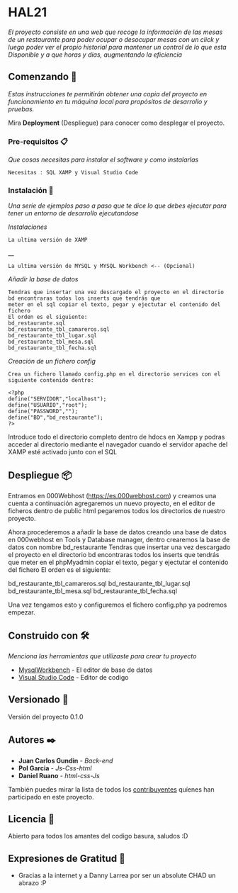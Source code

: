 
# HAL21

_El proyecto consiste en una web que recoge la información de las mesas de un restaurante para poder ocupar o desocupar mesas con un click y luego poder ver el propio historial para mantener un control de lo que esta Disponible y a que horas y dias, augmentando la eficiencia_

## Comenzando 🚀

_Estas instrucciones te permitirán obtener una copia del proyecto en funcionamiento en tu máquina local para propósitos de desarrollo y pruebas._

Mira **Deployment** (Despliegue) para conocer como desplegar el proyecto.


### Pre-requisitos 📋

_Que cosas necesitas para instalar el software y como instalarlas_

```
Necesitas : SQL XAMP y Visual Studio Code
```

### Instalación 🔧

_Una serie de ejemplos paso a paso que te dice lo que debes ejecutar para tener un entorno de desarrollo ejecutandose_

_Instalaciones_

```
La ultima versión de XAMP
```

__

```
La ultima versión de MYSQL y MYSQL Workbench <-- (Opcional)
```
_Añadir la base de datos_

```
Tendras que insertar una vez descargado el proyecto en el directorio bd encontraras todos los inserts que tendrás que 
meter en el sql copiar el texto, pegar y ejectutar el contenido del fichero
El orden es el siguiente:
bd_restaurante.sql
bd_restaurante_tbl_camareros.sql
bd_restaurante_tbl_lugar.sql
bd_restaurante_tbl_mesa.sql
bd_restaurante_tbl_fecha.sql
```
_Creación de un fichero config_
```
Crea un fichero llamado config.php en el directorio services con el siguiente contenido dentro:
```
```
<?php
define("SERVIDOR","localhost");
define("USUARIO","root");
define("PASSWORD","");
define("BD","bd_restaurante");
?>
```
Introduce todo el directorio completo dentro de hdocs en Xampp y podras acceder al directorio mediante el navegador cuando el servidor apache del XAMP esté activado junto con el SQL


## Despliegue 📦

Entramos en 000Webhost (https://es.000webhost.com) y creamos una cuenta
a continuación agregaremos un nuevo proyecto,
en el editor de ficheros dentro de public html pegaremos todos los directorios de nuestro proyecto.

Ahora procederemos a añadir la base de datos creando una base de datos en 000webhost en Tools y Database manager, dentro crearemos la base de datos con nombre bd_restaurante
Tendras que insertar una vez descargado el proyecto en el directorio bd encontraras todos los inserts que tendrás que 
meter en el phpMyadmin copiar el texto, pegar y ejectutar el contenido del fichero
El orden es el siguiente:

bd_restaurante_tbl_camareros.sql
bd_restaurante_tbl_lugar.sql
bd_restaurante_tbl_mesa.sql
bd_restaurante_tbl_fecha.sql

Una vez tengamos esto y configuremos el fichero config.php ya podremos empezar.


## Construido con 🛠️

_Menciona las herramientas que utilizaste para crear tu proyecto_

* [MysqlWorkbench](http://www.dropwizard.io/1.0.2/docs/) - El editor de base de datos
* [Visual Studio Code](https://maven.apache.org/) - Editor de codigo

## Versionado 📌

Versión del proyecto 0.1.0

## Autores ✒️

* **Juan Carlos Gundin** - *Back-end* 
* **Pol Garcia** - *Js-Css-html* 
* **Daniel Ruano** - *html-css-Js*

También puedes mirar la lista de todos los [contribuyentes](https://github.com/your/project/contributors) quíenes han participado en este proyecto. 

## Licencia 📄

Abierto para todos los amantes del codigo basura, saludos :D

## Expresiones de Gratitud 🎁

* Gracias a la internet y a Danny Larrea por ser un absolute CHAD un abrazo :P
